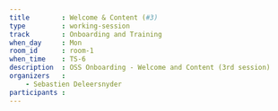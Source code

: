 ```yaml
---
title        : Welcome & Content (#3)
type         : working-session
track        : Onboarding and Training
when_day     : Mon
room_id      : room-1
when_time    : TS-6
description  : OSS Onboarding - Welcome and Content (3rd session)
organizers   :
    - Sebastien Deleersnyder
participants :
---
```



